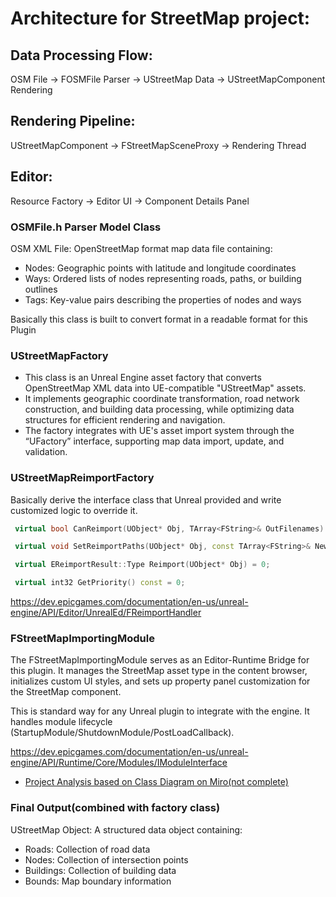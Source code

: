 
# Architecture for StreetMap project:
## Data Processing Flow:
OSM File → FOSMFile Parser → UStreetMap Data → UStreetMapComponent Rendering

## Rendering Pipeline:
UStreetMapComponent → FStreetMapSceneProxy → Rendering Thread

## Editor:
Resource Factory → Editor UI → Component Details Panel

### OSMFile.h Parser Model Class
OSM XML File: OpenStreetMap format map data file containing: 
- Nodes: Geographic points with latitude and longitude coordinates 
- Ways: Ordered lists of nodes representing roads, paths, or building outlines 
- Tags: Key-value pairs describing the properties of nodes and ways

Basically this class is built to convert format in a readable format for this Plugin

### UStreetMapFactory
 - This class is an Unreal Engine asset factory that converts OpenStreetMap XML data into UE-compatible "UStreetMap" assets. 
 - It implements geographic coordinate transformation, road network construction, and building data processing, while optimizing data structures for efficient rendering and navigation. 
 - The factory integrates with UE's asset import system through the “UFactory” interface, supporting map data import, update, and validation.

 ### UStreetMapReimportFactory
 Basically derive the interface class that Unreal provided and write customized logic to override it.
```cpp
 virtual bool CanReimport(UObject* Obj, TArray<FString>& OutFilenames) = 0;

 virtual void SetReimportPaths(UObject* Obj, const TArray<FString>& NewReimportPaths) = 0;

 virtual EReimportResult::Type Reimport(UObject* Obj) = 0;

 virtual int32 GetPriority() const = 0;
```
https://dev.epicgames.com/documentation/en-us/unreal-engine/API/Editor/UnrealEd/FReimportHandler

### FStreetMapImportingModule
The FStreetMapImportingModule serves as an Editor-Runtime Bridge for this plugin. It manages the StreetMap asset type in the content browser, initializes custom UI styles, and sets up property panel customization for the StreetMap component. 

This is standard way for any Unreal plugin to integrate with the engine. It handles module lifecycle (StartupModule/ShutdownModule/PostLoadCallback).

https://dev.epicgames.com/documentation/en-us/unreal-engine/API/Runtime/Core/Modules/IModuleInterface

- [Project Analysis based on Class Diagram on Miro(not complete)](https://miro.com/welcomeonboard/d005U3JKQnlEVmxsVG0wL1BRK3dZeEQxYnlYNzkwREFQVXdvTnJxVXBvU1lXQjZvNDFDMUxlbXhPRUl3QjJ5eUFTWWk4L1kzcE5lRGdpYlIzTzlDRGF5NXJlTm5yeHhxaGVITXI1ZENzU2hUaHJycUZhZFdZVDNkZEEzOXhOaFZzVXVvMm53MW9OWFg5bkJoVXZxdFhRPT0hdjE=?share_link_id=)

 ### Final Output(combined with factory class) 
UStreetMap Object: A structured data object containing:
- Roads: Collection of road data 
- Nodes: Collection of intersection points 
- Buildings: Collection of building data 
- Bounds: Map boundary information 
